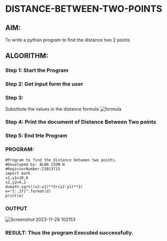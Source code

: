 # DISTANCE-BETWEEN-TWO-POINTS

## AIM:
To write a python program to find the distance two 2 points
## ALGORITHM:
### Step 1: Start the Program
### Step 2: Get input form the user
### Step 3: 
Substitute the values in the distance formula  ![formula](/formula.JPG)
### Step 4: Print the document of Distance Between Two points
### Step 5: End tHe Program
### PROGRAM:
```
#Program to find the distance between two points.
#Developed by: ALAN ZION H
#RegisterNumber:23013715
import math
x1,y1=10,6
x2,y2=4,2
d=math.sqrt((x2-x1)**2+(y2-y1)**2)
e="{:.2f}".format(d)
print(e)

```
  

### OUTPUT

![Screenshot 2023-11-29 102153](https://github.com/ALANZION/DISTANCE-BETWEEN-TWO-POINTS/assets/145743064/f9e4fffc-baad-484a-acb7-910969b25782)


### RESULT: Thus the program Executed successfully.

